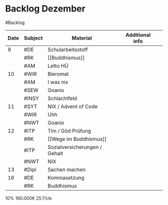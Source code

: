 # Backlog Dezember
#Backlog 

| Date | Subject | Material                      | Additional info |     |
| ---- | ------- | ----------------------------- | --------------- | --- |
| 9    | #DE     | Schularbeitsstoff             |                 |     |
|      | #RK     | [[Buddhismus]]                |                 |     |
|      | #AM     | Letto HÜ                      |                 |     |
| 10   | #WIR    | Bieromat                      |                 |     |
|      | #AM     | I was nix                     |                 |     |
|      | #SEW    | Goanix                        |                 |     |
|      | #INSY   | Schlachtfeld                  |                 |     |
| 11   | #SYT    | NIX / Advent of Code          |                 |     |
|      | #WIR    | Uhh                           |                 |     |
|      | #NWT    | Goanix                        |                 |     |
| 12   | #ITP    | Tim / Göd Prüfung             |                 |     |
|      | #RK     | [[Wege im Buddhismus]]        |                 |     |
|      | #ITP    | Sozialversicherungen / Gehalt |                 |     |
|      | #NWT    | NIX                           |                 |     |
| 13   | #Dipl   | Sachen machen                 |                 |     |
| 16   | #DE     | Kommasetzung                  |                 |     |
|      | #RK     | Buddhismus                    |                 |     |
10% 160.000€ 
25.1%le